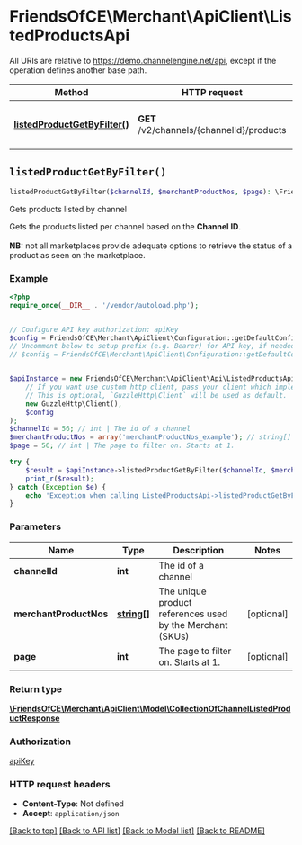 # FriendsOfCE\Merchant\ApiClient\ListedProductsApi

All URIs are relative to https://demo.channelengine.net/api, except if the operation defines another base path.

| Method | HTTP request | Description |
| ------------- | ------------- | ------------- |
| [**listedProductGetByFilter()**](ListedProductsApi.md#listedProductGetByFilter) | **GET** /v2/channels/{channelId}/products | Gets products listed by channel |


## `listedProductGetByFilter()`

```php
listedProductGetByFilter($channelId, $merchantProductNos, $page): \FriendsOfCE\Merchant\ApiClient\Model\CollectionOfChannelListedProductResponse
```

Gets products listed by channel

Gets the products listed per channel based on the **Channel ID**.<br /> <br />**NB:** not all marketplaces provide adequate options to retrieve the status of a product as seen on the marketplace.

### Example

```php
<?php
require_once(__DIR__ . '/vendor/autoload.php');


// Configure API key authorization: apiKey
$config = FriendsOfCE\Merchant\ApiClient\Configuration::getDefaultConfiguration()->setApiKey('apikey', 'YOUR_API_KEY');
// Uncomment below to setup prefix (e.g. Bearer) for API key, if needed
// $config = FriendsOfCE\Merchant\ApiClient\Configuration::getDefaultConfiguration()->setApiKeyPrefix('apikey', 'Bearer');


$apiInstance = new FriendsOfCE\Merchant\ApiClient\Api\ListedProductsApi(
    // If you want use custom http client, pass your client which implements `GuzzleHttp\ClientInterface`.
    // This is optional, `GuzzleHttp\Client` will be used as default.
    new GuzzleHttp\Client(),
    $config
);
$channelId = 56; // int | The id of a channel
$merchantProductNos = array('merchantProductNos_example'); // string[] | The unique product references used by the Merchant (SKUs)
$page = 56; // int | The page to filter on. Starts at 1.

try {
    $result = $apiInstance->listedProductGetByFilter($channelId, $merchantProductNos, $page);
    print_r($result);
} catch (Exception $e) {
    echo 'Exception when calling ListedProductsApi->listedProductGetByFilter: ', $e->getMessage(), PHP_EOL;
}
```

### Parameters

| Name | Type | Description  | Notes |
| ------------- | ------------- | ------------- | ------------- |
| **channelId** | **int**| The id of a channel | |
| **merchantProductNos** | [**string[]**](../Model/string.md)| The unique product references used by the Merchant (SKUs) | [optional] |
| **page** | **int**| The page to filter on. Starts at 1. | [optional] |

### Return type

[**\FriendsOfCE\Merchant\ApiClient\Model\CollectionOfChannelListedProductResponse**](../Model/CollectionOfChannelListedProductResponse.md)

### Authorization

[apiKey](../../README.md#apiKey)

### HTTP request headers

- **Content-Type**: Not defined
- **Accept**: `application/json`

[[Back to top]](#) [[Back to API list]](../../README.md#endpoints)
[[Back to Model list]](../../README.md#models)
[[Back to README]](../../README.md)
